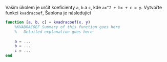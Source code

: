 Vaším úkolem je určit koeficienty `a`, `b` a `c`, kde `ax^2 + bx + c = y`. 
Vytvořte funkci `kvadracoef`, Šablona je následující

```matlab
function [a, b, c] = kvadracoef(x, y)
    %KVADRACOEF Summary of this function goes here
    %   Detailed explanation goes here
   
    a = ...
    b = ...
    c = ...
end

```